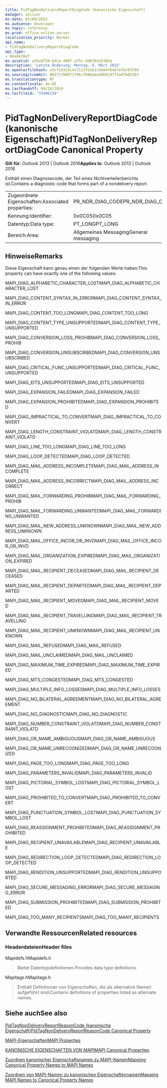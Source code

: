 ```yaml
---
title: PidTagNonDeliveryReportDiagCode (kanonische Eigenschaft)
manager: soliver
ms.date: 03/09/2015
ms.audience: Developer
ms.topic: reference
ms.prod: office-online-server
localization_priority: Normal
api_name:
- PidTagNonDeliveryReportDiagCode
api_type:
- HeaderDef
ms.assetid: a39c0f54-bdca-498f-a75c-dd8702e5385a
description: 'Letzte Änderung: Montag, 9. März 2015'
ms.openlocfilehash: a3cf1d32ac4c21137e1b1cbb04f64d7efbc0729d
ms.sourcegitcommit: 8657170d071f9bcf680aba50b9c07f2a4fb82283
ms.translationtype: MT
ms.contentlocale: de-DE
ms.lasthandoff: 04/28/2019
ms.locfileid: "33406234"
---
```

# <a name="pidtagnondeliveryreportdiagcode-canonical-property"></a><span data-ttu-id="e54c8-103">PidTagNonDeliveryReportDiagCode (kanonische Eigenschaft)</span><span class="sxs-lookup"><span data-stu-id="e54c8-103">PidTagNonDeliveryReportDiagCode Canonical Property</span></span>

  
  
<span data-ttu-id="e54c8-104">**Gilt für**: Outlook 2013 | Outlook 2016</span><span class="sxs-lookup"><span data-stu-id="e54c8-104">**Applies to**: Outlook 2013 | Outlook 2016</span></span> 
  
<span data-ttu-id="e54c8-105">Enthält einen Diagnosecode, der Teil eines Nichtverteilerberichts ist.</span><span class="sxs-lookup"><span data-stu-id="e54c8-105">Contains a diagnostic code that forms part of a nondelivery report.</span></span>
  
|||
|:-----|:-----|
|<span data-ttu-id="e54c8-106">Zugeordnete Eigenschaften:</span><span class="sxs-lookup"><span data-stu-id="e54c8-106">Associated properties:</span></span>  <br/> |<span data-ttu-id="e54c8-107">PR_NDR_DIAG_CODE</span><span class="sxs-lookup"><span data-stu-id="e54c8-107">PR_NDR_DIAG_CODE</span></span>  <br/> |
|<span data-ttu-id="e54c8-108">Kennung:</span><span class="sxs-lookup"><span data-stu-id="e54c8-108">Identifier:</span></span>  <br/> |<span data-ttu-id="e54c8-109">0x0C05</span><span class="sxs-lookup"><span data-stu-id="e54c8-109">0x0C05</span></span>  <br/> |
|<span data-ttu-id="e54c8-110">Datentyp:</span><span class="sxs-lookup"><span data-stu-id="e54c8-110">Data type:</span></span>  <br/> |<span data-ttu-id="e54c8-111">PT_LONG</span><span class="sxs-lookup"><span data-stu-id="e54c8-111">PT_LONG</span></span>  <br/> |
|<span data-ttu-id="e54c8-112">Bereich:</span><span class="sxs-lookup"><span data-stu-id="e54c8-112">Area:</span></span>  <br/> |<span data-ttu-id="e54c8-113">Allgemeines Messaging</span><span class="sxs-lookup"><span data-stu-id="e54c8-113">General messaging</span></span>  <br/> |
   
## <a name="remarks"></a><span data-ttu-id="e54c8-114">Hinweise</span><span class="sxs-lookup"><span data-stu-id="e54c8-114">Remarks</span></span>

<span data-ttu-id="e54c8-115">Diese Eigenschaft kann genau einen der folgenden Werte haben:</span><span class="sxs-lookup"><span data-stu-id="e54c8-115">This property can have exactly one of the following values:</span></span>
  
<span data-ttu-id="e54c8-116">MAPI_DIAG_ALPHABETIC_CHARACTER_LOST</span><span class="sxs-lookup"><span data-stu-id="e54c8-116">MAPI_DIAG_ALPHABETIC_CHARACTER_LOST</span></span> 
  
> 
    
<span data-ttu-id="e54c8-117">MAPI_DIAG_CONTENT_SYNTAX_IN_ERROR</span><span class="sxs-lookup"><span data-stu-id="e54c8-117">MAPI_DIAG_CONTENT_SYNTAX_IN_ERROR</span></span> 
  
> 
    
<span data-ttu-id="e54c8-118">MAPI_DIAG_CONTENT_TOO_LONG</span><span class="sxs-lookup"><span data-stu-id="e54c8-118">MAPI_DIAG_CONTENT_TOO_LONG</span></span> 
  
> 
    
<span data-ttu-id="e54c8-119">MAPI_DIAG_CONTENT_TYPE_UNSUPPORTED</span><span class="sxs-lookup"><span data-stu-id="e54c8-119">MAPI_DIAG_CONTENT_TYPE_UNSUPPORTED</span></span> 
  
> 
    
<span data-ttu-id="e54c8-120">MAPI_DIAG_CONVERSION_LOSS_PROHIB</span><span class="sxs-lookup"><span data-stu-id="e54c8-120">MAPI_DIAG_CONVERSION_LOSS_PROHIB</span></span> 
  
> 
    
<span data-ttu-id="e54c8-121">MAPI_DIAG_CONVERSION_UNSUBSCRIBED</span><span class="sxs-lookup"><span data-stu-id="e54c8-121">MAPI_DIAG_CONVERSION_UNSUBSCRIBED</span></span> 
  
> 
    
<span data-ttu-id="e54c8-122">MAPI_DIAG_CRITICAL_FUNC_UNSUPPORTED</span><span class="sxs-lookup"><span data-stu-id="e54c8-122">MAPI_DIAG_CRITICAL_FUNC_UNSUPPORTED</span></span> 
  
> 
    
<span data-ttu-id="e54c8-123">MAPI_DIAG_EITS_UNSUPPORTED</span><span class="sxs-lookup"><span data-stu-id="e54c8-123">MAPI_DIAG_EITS_UNSUPPORTED</span></span> 
  
> 
    
<span data-ttu-id="e54c8-124">MAPI_DIAG_EXPANSION_FAILED</span><span class="sxs-lookup"><span data-stu-id="e54c8-124">MAPI_DIAG_EXPANSION_FAILED</span></span> 
  
> 
    
<span data-ttu-id="e54c8-125">MAPI_DIAG_EXPANSION_PROHIBITED</span><span class="sxs-lookup"><span data-stu-id="e54c8-125">MAPI_DIAG_EXPANSION_PROHIBITED</span></span> 
  
> 
    
<span data-ttu-id="e54c8-126">MAPI_DIAG_IMPRACTICAL_TO_CONVERT</span><span class="sxs-lookup"><span data-stu-id="e54c8-126">MAPI_DIAG_IMPRACTICAL_TO_CONVERT</span></span> 
  
> 
    
<span data-ttu-id="e54c8-127">MAPI_DIAG_LENGTH_CONSTRAINT_VIOLATD</span><span class="sxs-lookup"><span data-stu-id="e54c8-127">MAPI_DIAG_LENGTH_CONSTRAINT_VIOLATD</span></span> 
  
> 
    
<span data-ttu-id="e54c8-128">MAPI_DIAG_LINE_TOO_LONG</span><span class="sxs-lookup"><span data-stu-id="e54c8-128">MAPI_DIAG_LINE_TOO_LONG</span></span> 
  
> 
    
<span data-ttu-id="e54c8-129">MAPI_DIAG_LOOP_DETECTED</span><span class="sxs-lookup"><span data-stu-id="e54c8-129">MAPI_DIAG_LOOP_DETECTED</span></span> 
  
> 
    
<span data-ttu-id="e54c8-130">MAPI_DIAG_MAIL_ADDRESS_INCOMPLETE</span><span class="sxs-lookup"><span data-stu-id="e54c8-130">MAPI_DIAG_MAIL_ADDRESS_INCOMPLETE</span></span> 
  
> 
    
<span data-ttu-id="e54c8-131">MAPI_DIAG_MAIL_ADDRESS_INCORRECT</span><span class="sxs-lookup"><span data-stu-id="e54c8-131">MAPI_DIAG_MAIL_ADDRESS_INCORRECT</span></span> 
  
> 
    
<span data-ttu-id="e54c8-132">MAPI_DIAG_MAIL_FORWARDING_PROHIB</span><span class="sxs-lookup"><span data-stu-id="e54c8-132">MAPI_DIAG_MAIL_FORWARDING_PROHIB</span></span> 
  
> 
    
<span data-ttu-id="e54c8-133">MAPI_DIAG_MAIL_FORWARDING_UNWANTED</span><span class="sxs-lookup"><span data-stu-id="e54c8-133">MAPI_DIAG_MAIL_FORWARDING_UNWANTED</span></span> 
  
> 
    
<span data-ttu-id="e54c8-134">MAPI_DIAG_MAIL_NEW_ADDRESS_UNKNOWN</span><span class="sxs-lookup"><span data-stu-id="e54c8-134">MAPI_DIAG_MAIL_NEW_ADDRESS_UNKNOWN</span></span> 
  
> 
    
<span data-ttu-id="e54c8-135">MAPI_DIAG_MAIL_OFFICE_INCOR_OR_INVD</span><span class="sxs-lookup"><span data-stu-id="e54c8-135">MAPI_DIAG_MAIL_OFFICE_INCOR_OR_INVD</span></span> 
  
> 
    
<span data-ttu-id="e54c8-136">MAPI_DIAG_MAIL_ORGANIZATION_EXPIRED</span><span class="sxs-lookup"><span data-stu-id="e54c8-136">MAPI_DIAG_MAIL_ORGANIZATION_EXPIRED</span></span> 
  
> 
    
<span data-ttu-id="e54c8-137">MAPI_DIAG_MAIL_RECIPIENT_DECEASED</span><span class="sxs-lookup"><span data-stu-id="e54c8-137">MAPI_DIAG_MAIL_RECIPIENT_DECEASED</span></span> 
  
> 
    
<span data-ttu-id="e54c8-138">MAPI_DIAG_MAIL_RECIPIENT_DEPARTED</span><span class="sxs-lookup"><span data-stu-id="e54c8-138">MAPI_DIAG_MAIL_RECIPIENT_DEPARTED</span></span> 
  
> 
    
<span data-ttu-id="e54c8-139">MAPI_DIAG_MAIL_RECIPIENT_MOVED</span><span class="sxs-lookup"><span data-stu-id="e54c8-139">MAPI_DIAG_MAIL_RECIPIENT_MOVED</span></span> 
  
> 
    
<span data-ttu-id="e54c8-140">MAPI_DIAG_MAIL_RECIPIENT_TRAVELLING</span><span class="sxs-lookup"><span data-stu-id="e54c8-140">MAPI_DIAG_MAIL_RECIPIENT_TRAVELLING</span></span> 
  
> 
    
<span data-ttu-id="e54c8-141">MAPI_DIAG_MAIL_RECIPIENT_UNKNOWN</span><span class="sxs-lookup"><span data-stu-id="e54c8-141">MAPI_DIAG_MAIL_RECIPIENT_UNKNOWN</span></span> 
  
> 
    
<span data-ttu-id="e54c8-142">MAPI_DIAG_MAIL_REFUSED</span><span class="sxs-lookup"><span data-stu-id="e54c8-142">MAPI_DIAG_MAIL_REFUSED</span></span> 
  
> 
    
<span data-ttu-id="e54c8-143">MAPI_DIAG_MAIL_UNCLAIMED</span><span class="sxs-lookup"><span data-stu-id="e54c8-143">MAPI_DIAG_MAIL_UNCLAIMED</span></span> 
  
> 
    
<span data-ttu-id="e54c8-144">MAPI_DIAG_MAXIMUM_TIME_EXPIRED</span><span class="sxs-lookup"><span data-stu-id="e54c8-144">MAPI_DIAG_MAXIMUM_TIME_EXPIRED</span></span> 
  
> 
    
<span data-ttu-id="e54c8-145">MAPI_DIAG_MTS_CONGESTED</span><span class="sxs-lookup"><span data-stu-id="e54c8-145">MAPI_DIAG_MTS_CONGESTED</span></span> 
  
> 
    
<span data-ttu-id="e54c8-146">MAPI_DIAG_MULTIPLE_INFO_LOSSES</span><span class="sxs-lookup"><span data-stu-id="e54c8-146">MAPI_DIAG_MULTIPLE_INFO_LOSSES</span></span> 
  
> 
    
<span data-ttu-id="e54c8-147">MAPI_DIAG_NO_BILATERAL_AGREEMENT</span><span class="sxs-lookup"><span data-stu-id="e54c8-147">MAPI_DIAG_NO_BILATERAL_AGREEMENT</span></span> 
  
> 
    
<span data-ttu-id="e54c8-148">MAPI_DIAG_NO_DIAGNOSTIC</span><span class="sxs-lookup"><span data-stu-id="e54c8-148">MAPI_DIAG_NO_DIAGNOSTIC</span></span> 
  
> 
    
<span data-ttu-id="e54c8-149">MAPI_DIAG_NUMBER_CONSTRAINT_VIOLATD</span><span class="sxs-lookup"><span data-stu-id="e54c8-149">MAPI_DIAG_NUMBER_CONSTRAINT_VIOLATD</span></span> 
  
> 
    
<span data-ttu-id="e54c8-150">MAPI_DIAG_OR_NAME_AMBIGUOUS</span><span class="sxs-lookup"><span data-stu-id="e54c8-150">MAPI_DIAG_OR_NAME_AMBIGUOUS</span></span> 
  
> 
    
<span data-ttu-id="e54c8-151">MAPI_DIAG_OR_NAME_UNRECOGNIZED</span><span class="sxs-lookup"><span data-stu-id="e54c8-151">MAPI_DIAG_OR_NAME_UNRECOGNIZED</span></span> 
  
> 
    
<span data-ttu-id="e54c8-152">MAPI_DIAG_PAGE_TOO_LONG</span><span class="sxs-lookup"><span data-stu-id="e54c8-152">MAPI_DIAG_PAGE_TOO_LONG</span></span> 
  
> 
    
<span data-ttu-id="e54c8-153">MAPI_DIAG_PARAMETERS_INVALID</span><span class="sxs-lookup"><span data-stu-id="e54c8-153">MAPI_DIAG_PARAMETERS_INVALID</span></span> 
  
> 
    
<span data-ttu-id="e54c8-154">MAPI_DIAG_PICTORIAL_SYMBOL_LOST</span><span class="sxs-lookup"><span data-stu-id="e54c8-154">MAPI_DIAG_PICTORIAL_SYMBOL_LOST</span></span> 
  
> 
    
<span data-ttu-id="e54c8-155">MAPI_DIAG_PROHIBITED_TO_CONVERT</span><span class="sxs-lookup"><span data-stu-id="e54c8-155">MAPI_DIAG_PROHIBITED_TO_CONVERT</span></span> 
  
> 
    
<span data-ttu-id="e54c8-156">MAPI_DIAG_PUNCTUATION_SYMBOL_LOST</span><span class="sxs-lookup"><span data-stu-id="e54c8-156">MAPI_DIAG_PUNCTUATION_SYMBOL_LOST</span></span> 
  
> 
    
<span data-ttu-id="e54c8-157">MAPI_DIAG_REASSIGNMENT_PROHIBITED</span><span class="sxs-lookup"><span data-stu-id="e54c8-157">MAPI_DIAG_REASSIGNMENT_PROHIBITED</span></span> 
  
> 
    
<span data-ttu-id="e54c8-158">MAPI_DIAG_RECIPIENT_UNAVAILABLE</span><span class="sxs-lookup"><span data-stu-id="e54c8-158">MAPI_DIAG_RECIPIENT_UNAVAILABLE</span></span> 
  
> 
    
<span data-ttu-id="e54c8-159">MAPI_DIAG_REDIRECTION_LOOP_DETECTED</span><span class="sxs-lookup"><span data-stu-id="e54c8-159">MAPI_DIAG_REDIRECTION_LOOP_DETECTED</span></span> 
  
> 
    
<span data-ttu-id="e54c8-160">MAPI_DIAG_RENDITION_UNSUPPORTED</span><span class="sxs-lookup"><span data-stu-id="e54c8-160">MAPI_DIAG_RENDITION_UNSUPPORTED</span></span> 
  
> 
    
<span data-ttu-id="e54c8-161">MAPI_DIAG_SECURE_MESSAGING_ERROR</span><span class="sxs-lookup"><span data-stu-id="e54c8-161">MAPI_DIAG_SECURE_MESSAGING_ERROR</span></span> 
  
> 
    
<span data-ttu-id="e54c8-162">MAPI_DIAG_SUBMISSION_PROHIBITED</span><span class="sxs-lookup"><span data-stu-id="e54c8-162">MAPI_DIAG_SUBMISSION_PROHIBITED</span></span> 
  
> 
    
<span data-ttu-id="e54c8-163">MAPI_DIAG_TOO_MANY_RECIPIENTS</span><span class="sxs-lookup"><span data-stu-id="e54c8-163">MAPI_DIAG_TOO_MANY_RECIPIENTS</span></span> 
  
> 
    
## <a name="related-resources"></a><span data-ttu-id="e54c8-164">Verwandte Ressourcen</span><span class="sxs-lookup"><span data-stu-id="e54c8-164">Related resources</span></span>

### <a name="header-files"></a><span data-ttu-id="e54c8-165">Headerdateien</span><span class="sxs-lookup"><span data-stu-id="e54c8-165">Header files</span></span>

<span data-ttu-id="e54c8-166">Mapidefs.h</span><span class="sxs-lookup"><span data-stu-id="e54c8-166">Mapidefs.h</span></span>
  
> <span data-ttu-id="e54c8-167">Bietet Datentypdefinitionen.</span><span class="sxs-lookup"><span data-stu-id="e54c8-167">Provides data type definitions.</span></span>
    
<span data-ttu-id="e54c8-168">Mapitags.h</span><span class="sxs-lookup"><span data-stu-id="e54c8-168">Mapitags.h</span></span>
  
> <span data-ttu-id="e54c8-169">Enthält Definitionen von Eigenschaften, die als alternative Namen aufgeführt sind.</span><span class="sxs-lookup"><span data-stu-id="e54c8-169">Contains definitions of properties listed as alternate names.</span></span>
    
## <a name="see-also"></a><span data-ttu-id="e54c8-170">Siehe auch</span><span class="sxs-lookup"><span data-stu-id="e54c8-170">See also</span></span>



[<span data-ttu-id="e54c8-171">PidTagNonDeliveryReportReasonCode (kanonische Eigenschaft)</span><span class="sxs-lookup"><span data-stu-id="e54c8-171">PidTagNonDeliveryReportReasonCode Canonical Property</span></span>](pidtagnondeliveryreportreasoncode-canonical-property.md)


[<span data-ttu-id="e54c8-172">MAPI-Eigenschaften</span><span class="sxs-lookup"><span data-stu-id="e54c8-172">MAPI Properties</span></span>](mapi-properties.md)
  
[<span data-ttu-id="e54c8-173">KANONISCHE EIGENSCHAFTEN VON MAPI</span><span class="sxs-lookup"><span data-stu-id="e54c8-173">MAPI Canonical Properties</span></span>](mapi-canonical-properties.md)
  
[<span data-ttu-id="e54c8-174">Zuordnen kanonischer Eigenschaftsnamen zu MAPI-Namen</span><span class="sxs-lookup"><span data-stu-id="e54c8-174">Mapping Canonical Property Names to MAPI Names</span></span>](mapping-canonical-property-names-to-mapi-names.md)
  
[<span data-ttu-id="e54c8-175">Zuordnen von MAPI-Namen zu kanonischen Eigenschaftennamen</span><span class="sxs-lookup"><span data-stu-id="e54c8-175">Mapping MAPI Names to Canonical Property Names</span></span>](mapping-mapi-names-to-canonical-property-names.md)

